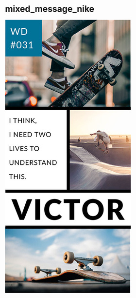 # mixed_message_nike

![ScreenShot](https://raw.githubusercontent.com/kaybee24/mixed_message_nike/main/resources/img/mobile_victor.jpg)
